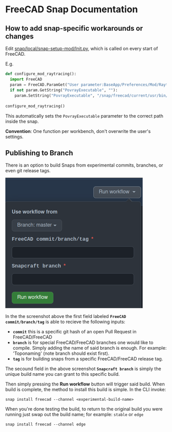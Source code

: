 # FreeCAD Snap Documentation

## How to add snap-specific workarounds or changes

Edit [snap/local/snap-setup-mod/Init.py](https://github.com/FreeCAD/FreeCAD-snap/blob/master/snap/local/snap-setup-mod/Init.py), which is called on every start of FreeCAD.

E.g.

```python
def configure_mod_raytracing():
  import FreeCAD
  param = FreeCAD.ParamGet("User parameter:BaseApp/Preferences/Mod/Raytracing")
  if not param.GetString("PovrayExecutable", ""):
    param.SetString("PovrayExecutable", "/snap/freecad/current/usr/bin/povray")

configure_mod_raytracing()
```

This automatically sets the `PovrayExecutable` parameter to the correct path inside the snap.

**Convention**: One function per workbench, don't overwrite the user's settings.

## Publishing to Branch

There is an option to build Snaps from experimental commits, branches, or even git release tags. 

![Publish-to-Branch](assets/images/Snap-Publish-to-Branch-screenshot.png)

In the the screenshot above the first field labeled **`FreeCAD commit/branch/tag`** is able to recieve the following inputs:  

* **`commit`** this is a specific git hash of an open Pull Request in FreeCAD/FreeCAD  
* **`branch`** is for special FreeCAD/FreeCAD branches one would like to compile. Simply adding the name of said branch is enough. For example: 'Toponaming' (note branch should exist first).
* **`tag`** is for building snaps from a specific FreeCAD/FreeCAD release tag. 

The secound field in the above screenshot **`Snapcraft branch`** is simply the unique build name you can grant to this specific build. 

Then simply pressing the **Run workflow** button will trigger said build. When build is complete, the method to install this build is simple. In the CLI invoke:  
```shell
snap install freecad --channel <experimental-build-name>
```

When you're done testing the build, to return to the original build you were running just swap out the build name; for example: `stable` or `edge` 
```shell
snap install freecad --channel edge
```